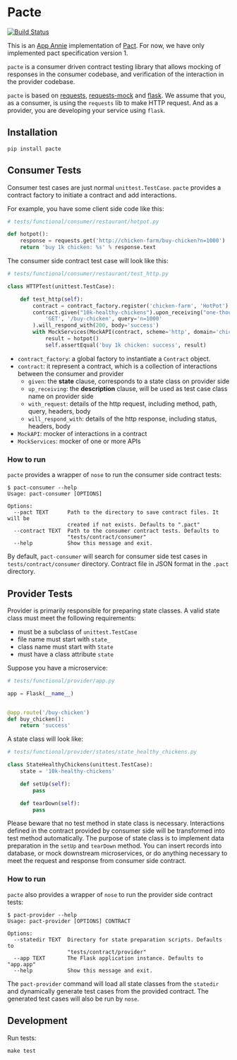 # Pacte

[![Build Status](https://travis-ci.org/luyun-aa/pacte.svg?branch=master)](https://travis-ci.org/luyun-aa/pacte)

This is an [App Annie](www.appannie.com) implementation of [Pact](pact.io). For now, we have only implemented pact specification version 1.

`pacte` is a consumer driven contract testing library that allows mocking of responses in the consumer codebase, and verification of the
interaction in the provider codebase.

`pacte` is based on [requests](https://github.com/kennethreitz/requests),
[requests-mock](https://github.com/jamielennox/requests-mock) and
[flask](https://github.com/pallets/flask). We assume that you, as a
consumer, is using the `requests` lib to make HTTP request. And as a
provider, you are developing your service using `flask`.

## Installation

```
pip install pacte
```

## Consumer Tests

Consumer test cases are just normal `unittest.TestCase`. `pacte` provides a contract factory to initiate a contract and add interactions.

For example, you have some client side code like this:

```python
# tests/functional/consumer/restaurant/hotpot.py

def hotpot():
    response = requests.get('http://chicken-farm/buy-chicken?n=1000')
    return 'buy 1k chicken: %s' % response.text
```

The consumer side contract test case will look like this:

```python
# tests/functional/consumer/restaurant/test_http.py

class HTTPTest(unittest.TestCase):

    def test_http(self):
        contract = contract_factory.register('chicken-farm', 'HotPot')
        contract.given("10k-healthy-chickens").upon_receiving("one-thousand-buy-request").with_request(
            'GET', '/buy-chicken', query='n=1000'
        ).will_respond_with(200, body='success')
        with MockServices(MockAPI(contract, scheme='http', domain='chicken-farm')):
            result = hotpot()
            self.assertEqual('buy 1k chicken: success', result)
```

- `contract_factory`: a global factory to instantiate a `Contract` object.
- `contract`: it represent a contract, which is a collection of interactions
between the consumer and provider
  - `given`: the **state** clause, corresponds to a state class on provider
  side
  - `up_receiving`: the **description** clause, will be used as test case
  class name on provider side
  - `with_request`: details of the http request, including method, path,
  query, headers, body
  - `will_respond_with`: details of the http response, including status,
  headers, body
- `MockAPI`: mocker of interactions in a contract
- `MockServices`: mocker of one or more APIs

### How to run

`pacte` provides a wrapper of `nose` to run the consumer side contract
tests:

```
$ pact-consumer --help
Usage: pact-consumer [OPTIONS]

Options:
  --pact TEXT      Path to the directory to save contract files. It will be
                   created if not exists. Defaults to ".pact"
  --contract TEXT  Path to the consumer contract tests. Defaults to
                   "tests/contract/consumer"
  --help           Show this message and exit.
```

By default, `pact-consumer` will search for consumer side test cases in
`tests/contract/consumer` directory. Contract file in JSON format in the
`.pact` directory.

## Provider Tests

Provider is primarily responsible for preparing state classes. A valid
state class must meet the following requirements:

- must be a subclass of `unittest.TestCase`
- file name must start with `state_`
- class name must start with `State`
- must have a class attribute `state`

Suppose you have a microservice:

```python
# tests/functional/provider/app.py

app = Flask(__name__)


@app.route('/buy-chicken')
def buy_chicken():
    return 'success'
```

A state class will look like:

```python
# tests/functional/provider/states/state_healthy_chickens.py

class StateHealthyChickens(unittest.TestCase):
    state = '10k-healthy-chickens'

    def setUp(self):
        pass

    def tearDown(self):
        pass
```

Please beware that no test method in state class is necessary. Interactions defined in the contract provided by consumer side will be transformed into test method automatically. The purpose of state class is to implement data preparation in the `setUp` and `tearDown` method. You can insert records into database, or mock downstream microservices, or do anything necessary to meet the request and response from consumer side contract.

### How to run

`pacte` also provides a wrapper of `nose` to run the provider side contract tests:

```
$ pact-provider --help
Usage: pact-provider [OPTIONS] CONTRACT

Options:
  --statedir TEXT  Directory for state preparation scripts. Defaults to
                   "tests/contract/provider"
  --app TEXT       The Flask application instance. Defaults to "app.app"
  --help           Show this message and exit.
```

The `pact-provider` command will load all state classes from the `statedir` and dynamically generate test cases from the provided contract. The generated test cases will also be run by `nose`.

## Development

Run tests:

```shell
make test
```
